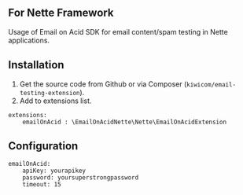 ## For Nette Framework

Usage of Email on Acid SDK for email content/spam testing in Nette applications.

## Installation

1. Get the source code from Github or via Composer (`kiwicom/email-testing-extension`).
2. Add to extensions list.

```
extensions:
    emailOnAcid : \EmailOnAcidNette\Nette\EmailOnAcidExtension
```

## Configuration


```
emailOnAcid:
	apiKey: yourapikey
	password: yoursuperstrongpassword
	timeout: 15
```
